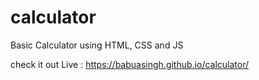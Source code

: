 # calculator
Basic Calculator using HTML, CSS and JS

check it out
Live : https://babuasingh.github.io/calculator/
